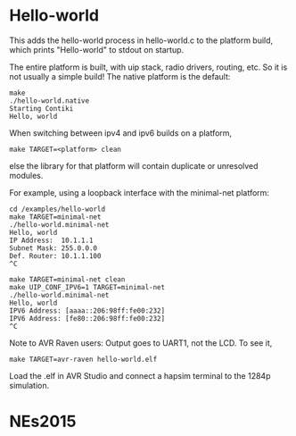 Hello-world
===========

This adds the hello-world process in hello-world.c to the platform build, which
prints "Hello-world" to stdout on startup.

The entire platform is built, with uip stack, radio drivers, routing, etc.
So it is not usually a simple build! The native platform is the default:

    make
    ./hello-world.native
    Starting Contiki
    Hello, world

When switching between ipv4 and ipv6 builds on a platform,

    make TARGET=<platform> clean

else the library for that platform will contain duplicate or unresolved
modules.

For example, using a loopback interface with the minimal-net platform:

    cd /examples/hello-world
    make TARGET=minimal-net
    ./hello-world.minimal-net
    Hello, world
    IP Address:  10.1.1.1
    Subnet Mask: 255.0.0.0
    Def. Router: 10.1.1.100
    ^C

    make TARGET=minimal-net clean
    make UIP_CONF_IPV6=1 TARGET=minimal-net
    ./hello-world.minimal-net
    Hello, world
    IPV6 Address: [aaaa::206:98ff:fe00:232]
    IPV6 Address: [fe80::206:98ff:fe00:232]
    ^C

Note to AVR Raven users: Output goes to UART1, not the LCD. To see it,

    make TARGET=avr-raven hello-world.elf

Load the .elf in AVR Studio and connect a hapsim terminal to the 1284p simulation.
# NEs2015
